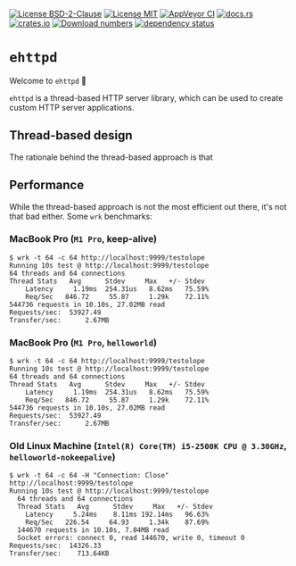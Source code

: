 [![License BSD-2-Clause](https://img.shields.io/badge/License-BSD--2--Clause-blue.svg)](https://opensource.org/licenses/BSD-2-Clause)
[![License MIT](https://img.shields.io/badge/License-MIT-blue.svg)](https://opensource.org/licenses/MIT)
[![AppVeyor CI](https://ci.appveyor.com/api/projects/status/github/KizzyCode/ehttpd-rust?svg=true)](https://ci.appveyor.com/project/KizzyCode/ehttpd-rust)
[![docs.rs](https://docs.rs/ehttpd/badge.svg)](https://docs.rs/ehttpd)
[![crates.io](https://img.shields.io/crates/v/ehttpd.svg)](https://crates.io/crates/ehttpd)
[![Download numbers](https://img.shields.io/crates/d/ehttpd.svg)](https://crates.io/crates/ehttpd)
[![dependency status](https://deps.rs/crate/ehttpd/0.1.0/status.svg)](https://deps.rs/crate/ehttpd/0.1.0)


# `ehttpd`
Welcome to `ehttpd` 🎉

`ehttpd` is a thread-based HTTP server library, which can be used to create custom HTTP server applications.


## Thread-based design
The rationale behind the thread-based approach is that 

## Performance
While the thread-based approach is not the most efficient out there, it's not that bad either. Some `wrk` benchmarks:

### MacBook Pro (`M1 Pro`, keep-alive)
```
$ wrk -t 64 -c 64 http://localhost:9999/testolope
Running 10s test @ http://localhost:9999/testolope
64 threads and 64 connections
Thread Stats   Avg      Stdev     Max   +/- Stdev
    Latency     1.19ms  254.31us   8.62ms   75.59%
    Req/Sec   846.72     55.87     1.29k    72.11%
544736 requests in 10.10s, 27.02MB read
Requests/sec:  53927.49
Transfer/sec:      2.67MB
```

### MacBook Pro (`M1 Pro`, `helloworld`)
```
$ wrk -t 64 -c 64 http://localhost:9999/testolope
Running 10s test @ http://localhost:9999/testolope
64 threads and 64 connections
Thread Stats   Avg      Stdev     Max   +/- Stdev
    Latency     1.19ms  254.31us   8.62ms   75.59%
    Req/Sec   846.72     55.87     1.29k    72.11%
544736 requests in 10.10s, 27.02MB read
Requests/sec:  53927.49
Transfer/sec:      2.67MB
```

### Old Linux Machine (`Intel(R) Core(TM) i5-2500K CPU @ 3.30GHz`, `helloworld-nokeepalive`)
```
$ wrk -t 64 -c 64 -H "Connection: Close" http://localhost:9999/testolope
Running 10s test @ http://localhost:9999/testolope
  64 threads and 64 connections
  Thread Stats   Avg      Stdev     Max   +/- Stdev
    Latency     5.24ms    8.11ms 192.14ms   96.63%
    Req/Sec   226.54     64.93     1.34k    87.69%
  144670 requests in 10.10s, 7.04MB read
  Socket errors: connect 0, read 144670, write 0, timeout 0
Requests/sec:  14326.33
Transfer/sec:    713.64KB
```
